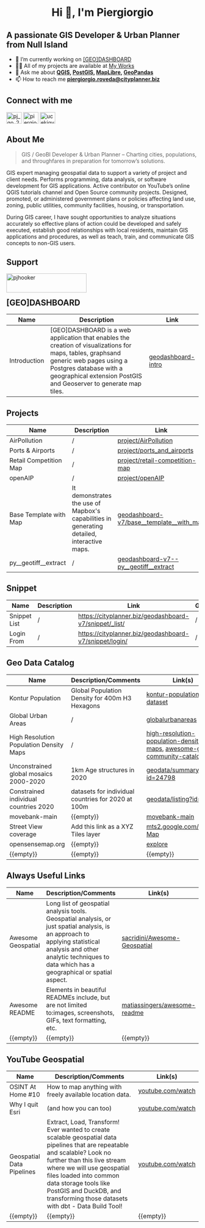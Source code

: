 <h1 align="center">Hi 👋, I'm Piergiorgio</h1>

## A passionate GIS Developer & Urban Planner from Null Island

- 🔭 I’m currently working on [[GEO]DASHBOARD](https://cityplanner.biz/geo-dashboard/geodashboard-intro/)
- 👨‍💻 All of my projects are available at [My Works](https://drive.google.com/file/d/1aOcx2KWQx27OdtYLtqTKky5BpGKAjMpL/view?usp=sharing)
- 💬 Ask me about **[QGIS](https://www.qgis.org/en/site/), [PostGIS](https://postgis.net/), [MapLibre](https://maplibre.org/), [GeoPandas](https://geopandas.org/en/stable/)**
- 📫 How to reach me **piergiorgio.roveda@cityplanner.biz**

## Connect with me

<p align="left">
  <a href="https://x.com/Null_Island_Geo" target="blank"><img align="center" src="https://raw.githubusercontent.com/rahuldkjain/github-profile-readme-generator/master/src/images/icons/Social/twitter.svg" alt="pj_go_2020" height="30" width="40" /></a>
  <a href="https://linkedin.com/in/piergiorgioroveda-gis" target="blank"><img align="center" src="https://raw.githubusercontent.com/rahuldkjain/github-profile-readme-generator/master/src/images/icons/Social/linked-in-alt.svg" alt="piergiorgioroveda-gis" height="30" width="40" /></a>
  <a href="https://www.youtube.com/c/ucekiqyfsotumbptufps3tda" target="blank"><img align="center" src="https://raw.githubusercontent.com/rahuldkjain/github-profile-readme-generator/master/src/images/icons/Social/youtube.svg" alt="ucekiqyfsotumbptufps3tda" height="30" width="40" /></a>
</p>

## About Me

> GIS / GeoBI Developer & Urban Planner – Charting cities, populations, and throughfares in preparation for tomorrow’s solutions.

GIS expert managing geospatial data to support a variety of project and client needs. Performs programming, data analysis, or software development for GIS applications. Active contributor on YouTube’s online QGIS tutorials channel and Open Source community projects. Designed, promoted, or administered government plans or policies affecting land use, zoning, public utilities, community facilities, housing, or transportation. 

During GIS career, I have sought opportunities to analyze situations accurately so effective plans of action could be developed and safely executed, establish good relationships with local residents, maintain GIS applications and procedures, as well as teach, train, and communicate GIS concepts to non-GIS users.

## Support

<p><a href="https://www.buymeacoffee.com/pjhooker"> <img align="left" src="https://cdn.buymeacoffee.com/buttons/v2/default-yellow.png" height="50" width="210" alt="pjhooker" /></a></p>
<br><br>

## [GEO]DASHBOARD

| Name        | Description | Link       |
| ----------- | ----------- | ---------- |
|Introduction|[GEO]DASHBOARD is a web application that enables the creation of visualizations for maps, tables, graphsand generic web pages using a Postgres database with a geographical extension PostGIS and Geoserver to generate map tiles.|[geodashboard-intro](https://cityplanner.biz/geo-dashboard/geodashboard-intro/)|

## Projects

| Name        | Description | Link       | GitHub|
| ----------- | ----------- | ---------- | ---------- |
|AirPollution|/| [project/AirPollution](https://cityplanner.biz/project/AirPollution/) |/|
|Ports & Airports|/| [project/ports_and_airports](https://cityplanner.biz/project/ports_and_airports/) |/|
|Retail Competition Map|/| [project/retail-competition-map](https://cityplanner.biz/project/retail-competition-map/) |/|
|openAIP|/| [project/openAIP](https://cityplanner.biz/project/openAIP/) |/|
|Base Template with Map|It demonstrates the use of Mapbox's capabilities in generating detailed, interactive maps.| [geodashboard-v7/base__template__with_map](https://cityplanner.biz/geodashboard-v7/base__template__with_map/)|[FORK](https://github.com/piergiorgio-roveda/geodashboard-v7--base__template__with_map)|
|py__geotiff__extract|/|[geodashboard-v7--py__geotiff__extract](doc/private-access.md)|[PRIVATE](doc/private-access.md)|


## Snippet

| Name        | Description | Link       | GitHub|
| ----------- | ----------- | ---------- | ---------- |
|Snippet List|/|https://cityplanner.biz/geodashboard-v7/snippet/_list/|/|
|Login From|/|https://cityplanner.biz/geodashboard-v7/snippet/login/|/|

## Geo Data Catalog

| Name        | Description/Comments | Link(s)       | Tags       |
| ----------- | ----------- | ---------- | ---------- |
|Kontur Population|Global Population Density for 400m H3 Hexagons|[kontur-population-dataset](https://data.humdata.org/dataset/kontur-population-dataset)|population, H3|
|Global Urban Areas|/|[globalurbanareas](https://dataforgood.facebook.com/dfg/tools/globalurbanareas#accessdata)|Urban Area|
|High Resolution Population Density Maps|/|[high-resolution-population-density-maps](https://dataforgood.facebook.com/dfg/tools/high-resolution-population-density-maps), [awesome-gee-community-catalog](https://gee-community-catalog.org/projects/hrsl/)|population|
|Unconstrained global mosaics 2000-2020|1km Age structures in 2020|[geodata/summary?id=24798](https://hub.worldpop.org/geodata/summary?id=24798)|age,sex|
|Constrained individual countries 2020|datasets for individual countries for 2020 at 100m|[geodata/listing?id=87](https://hub.worldpop.org/geodata/listing?id=87)|age,sex|
|movebank-main|{{empty}}|[movebank-main](https://www.movebank.org/cms/movebank-main)|animals|
|Street View coverage|Add this link as a XYZ Tiles layer|[mts2.google.com/mapslt](https://mts2.google.com/mapslt?lyrs%3Dsvv%26x%3D%7Bx%7D%26y%3D%7By%7D%26z%3D%7Bz%7D%26w%3D256%26h%3D256%26hl%3Den&style%3D40,18), [Map](https://sv-map.netlify.app/#base=roadmap&cov=official&panos=&zoom=9&center=50.93073802371819%2C10.251617431640627)|{{empty}}|
|opensensemap.org|{{empty}}|[explore](https://opensensemap.org/explore/6353cebe2380b2001b8c9e8e)|{{empty}}|
|{{empty}}|{{empty}}|{{empty}}|{{empty}}|

## Always Useful Links

| Name        | Description/Comments | Link(s)       |
| ----------- | ----------- | ---------- |
|Awesome Geospatial|Long list of geospatial analysis tools. Geospatial analysis, or just spatial analysis, is an approach to applying statistical analysis and other analytic techniques to data which has a geographical or spatial aspect.|[sacridini/Awesome-Geospatial](https://github.com/sacridini/Awesome-Geospatial)|
|Awesome README|Elements in beautiful READMEs include, but are not limited to:images, screenshots, GIFs, text formatting, etc.|[matiassingers/awesome-readme](https://github.com/matiassingers/awesome-readme?tab=readme-ov-file)|
|{{empty}}|{{empty}}|{{empty}}|

## YouTube Geospatial

| Name        | Description/Comments | Link(s)       |
| ----------- | ----------- | ---------- |
|OSINT At Home #10|How to map anything with freely available location data.|[youtube.com/watch](https://www.youtube.com/watch?v=bJkV3l5Haq0)|
|Why I quit Esri|(and how you can too)|[youtube.com/watch](https://www.youtube.com/watch?v=03UcZfI8G4s)|
|Geospatial Data Pipelines|Extract, Load, Transform! Ever wanted to create scalable geospatial data pipelines that are repeatable and scalable? Look no further than this live stream where we will use geospatial files loaded into common data storage tools like PostGIS and DuckDB, and transforming those datasets with dbt - Data Build Tool!|[youtube.com/watch](https://www.youtube.com/watch?v=OTo3xgJoZRM)|
|{{empty}}|{{empty}}|{{empty}}|


